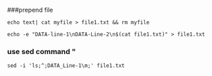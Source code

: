 
###prepend file

```
echo text| cat myfile > file1.txt && rm myfile
```

```
echo -e "DATA-line-1\nDATA-Line-2\n$(cat file1.txt)" > file1.txt
```

### use sed command "
```
sed -i 'ls;^;DATA_Line-1\m;' file1.txt
```
